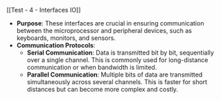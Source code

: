 [[Test - 4 - Interfaces IO]]

- **Purpose**: These interfaces are crucial in ensuring communication between the microprocessor and peripheral devices, such as keyboards, monitors, and sensors.
- **Communication Protocols**: 
  - **Serial Communication**: Data is transmitted bit by bit, sequentially over a single channel. This is commonly used for long-distance communication or when bandwidth is limited.
  - **Parallel Communication**: Multiple bits of data are transmitted simultaneously across several channels. This is faster for short distances but can become more complex and costly.
